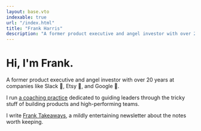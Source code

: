 ```yaml
---
layout: base.vto
indexable: true
url: "/index.html"
title: "Frank Harris"
description: "A former product executive and angel investor with over 20 years of experience at companies like Slack, Etsy, and Google."
---
```


# Hi, I'm Frank.

A former product executive and angel investor with over 20 years at companies like <span class="font-medium">Slack</span> <span class="relative -top-[0.1em] inline-block">🙌</span>, <span class="font-medium">Etsy</span> <span class="relative -top-[0.0em] inline-block">🧶</span>, and <span class="font-medium">Google</span> <span class="relative -top-[0.1em] inline-block">🤖</span>.

I run [a coaching practice](/coaching) dedicated to guiding leaders through the tricky stuff of building products and high-performing teams.

I write [Frank Takeaways](https://franktakeaways.com), a mildly entertaining newsletter about the notes worth keeping.
